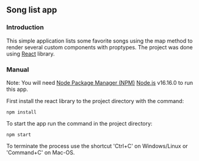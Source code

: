 ## Song list app

### Introduction

This simple application lists some favorite songs using the map method to render several custom components with proptypes. The project was done using [React](https://reactjs.org/) library.

### Manual

Note: You will need [Node Package Manager (NPM)](https://docs.npmjs.com/downloading-and-installing-node-js-and-npm) [Node.js](https://nodejs.org/en/) v16.16.0 to run this app.

First install the react library to the project directory with the command:

```
npm install
```

To start the app run the command in the project directory:

```
npm start
```

To terminate the process use the shortcut 'Ctrl+C' on Windows/Linux or 'Command+C' on Mac-OS.